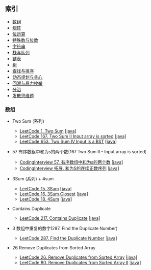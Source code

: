 ## 索引

- [数组](#数组)
- [矩阵](#矩阵)
- [位运算](#位运算)
- [特殊数与位数](#特殊数与位数)
- [字符串](#字符串)
- [栈与队列](#栈与队列)
- [链表](#链表)
- [树](#树)
- [查找与排序](#查找与排序)
- [动态规划与贪心](#动态规划与贪心)
- [回溯与暴力枚举](#回溯与暴力枚举)
- [分治](#分治)
- [发散思维题](#发散思维题)

### 数组

- Two Sum (系列)
    - [LeetCode 1. Two Sum](https://leetcode-cn.com/problems/two-sum/) [[java]](https://github.com/A11Might/leetcode/blob/master/src/lc001.java)
    - [LeetCode 167. Two Sum II Input array is sorted](https://leetcode-cn.com/problems/two-sum-ii-input-array-is-sorted/) [[java]](https://github.com/A11Might/leetcode/blob/master/src/lc167.java)
    - [LeetCode 653. Two Sum IV Input is a BST](https://leetcode-cn.com/problems/two-sum-iv-input-is-a-bst/) [[java]](https://github.com/A11Might/leetcode/blob/master/src/lc653.java)
    
- 57 有序数组中和为s的两个数(167 Two Sum II - Input array is sorted)
    - [CodingInterview 57. 有序数组中和为s的两个数](https://www.nowcoder.com/practice/390da4f7a00f44bea7c2f3d19491311b?tpId=13&tqId=11195&tPage=3&rp=3&ru=/ta/coding-interviews&qru=/ta/coding-interviews/question-ranking) [[java]](https://github.com/A11Might/codingInterview/blob/master/code/offer57.java)
    - [CodingInterview 拓展. 和为S的连续正数序列](https://www.nowcoder.com/practice/c451a3fd84b64cb19485dad758a55ebe?tpId=13&tqId=11194&tPage=3&rp=3&ru=/ta/coding-interviews&qru=/ta/coding-interviews/question-ranking) [[java]](https://github.com/A11Might/codingInterview/blob/master/code/offer572.java)
    
- 3Sum (系列) + 4sum
    - [LeetCode 15. 3Sum](https://leetcode-cn.com/problems/3sum/) [[java]](https://github.com/A11Might/leetcode/blob/master/src/lc015.java)
    - [LeetCode 16. 3Sum Closest](https://leetcode-cn.com/problems/3sum-closest/) [[java]](https://github.com/A11Might/leetcode/blob/master/src/lc016.java)
    - [LeetCode 18. 4Sum](https://leetcode-cn.com/problems/4sum/) [[java]](https://github.com/A11Might/leetcode/blob/master/src/lc018.java)
    
- Contains Duplicate
    - [LeetCode 217. Contains Duplicate](https://leetcode-cn.com/problems/contains-duplicate/) [[java]](https://github.com/A11Might/leetcode/blob/master/src/lc217.java)
    
- 3 数组中重复的数字(287. Find the Duplicate Number)
    - [LeetCode 287. Find the Duplicate Number](https://leetcode-cn.com/problems/find-the-duplicate-number/) [[java]](https://github.com/A11Might/leetcode/blob/master/src/lc287.java)
    
- 26 Remove Duplicates from Sorted Array
    - [LeetCode 26. Remove Duplicates from Sorted Array](https://leetcode-cn.com/problems/remove-duplicates-from-sorted-array/) [[java]](https://github.com/A11Might/leetcode/blob/master/src/lc026.java)
    - [LeetCode 80. Remove Duplicates from Sorted Array II](https://leetcode-cn.com/problems/remove-duplicates-from-sorted-array-ii/) [[java]]()